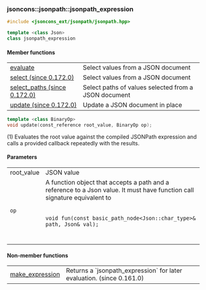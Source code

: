 ### jsoncons::jsonpath::jsonpath_expression

```cpp
#include <jsoncons_ext/jsonpath/jsonpath.hpp>

template <class Json>
class jsonpath_expression
```

#### Member functions

<table border="0">
  <tr>
    <td><a href="jsonpath_expression/evaluate.md">evaluate</a></td>
    <td>Select values from a JSON document</td> 
  </tr>
  <tr>
    <td><a href="jsonpath_expression/select.md">select (since 0.172.0)</a></td>
    <td>Select values from a JSON document</td> 
  </tr>
  <tr>
    <td><a href="jsonpath_expression/select_paths.md">select_paths (since 0.172.0)</a></td>
    <td>Select paths of values selected from a JSON document</td> 
  </tr>
  <tr>
    <td><a href="jsonpath_expression/update.md">update (since 0.172.0)</a></td>
    <td>Update a JSON document in place</td> 
  </tr>
</table>

```cpp
template <class BinaryOp>
void update(const_reference root_value, BinaryOp op);                                   (1) (since 0.172.0)
```

(1) Evaluates the root value against the compiled JSONPath expression and calls a provided
callback repeatedly with the results.

#### Parameters

<table>
  <tr>
    <td>root_value</td>
    <td>JSON value</td> 
  </tr>
  <tr>
    <td><code>op</code></td>
    <td>A function object that accepts a path and a reference to a Json value. 
It must have function call signature equivalent to
<br/><br/><code>
void fun(const basic_path_node&lt;Json::char_type&gt;& path, Json& val);
</code><br/><br/>
  </tr>
</table>

#### Non-member functions

<table border="0">
  <tr>
    <td><a href="make_expression.md">make_expression</a></td>
    <td>Returns a `jsonpath_expression` for later evaluation. (since 0.161.0)</td> 
  </tr>
</table>

